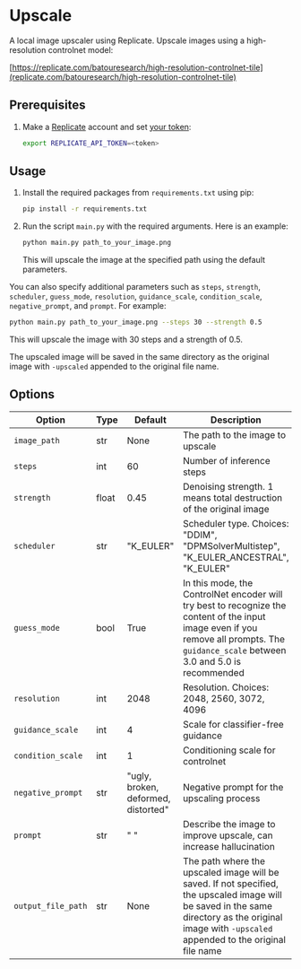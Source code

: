 # Upscale

A local image upscaler using Replicate. Upscale images using a high-resolution controlnet model:

[https://replicate.com/batouresearch/high-resolution-controlnet-tile](replicate.com/batouresearch/high-resolution-controlnet-tile)

## Prerequisites

1. Make a [Replicate](https://replicate.com) account and set [your token](https://replicate.com/account/api-tokens):

   ```sh
   export REPLICATE_API_TOKEN=<token>
   ```

## Usage

1. Install the required packages from `requirements.txt` using pip:

   ```sh
   pip install -r requirements.txt
   ```

2. Run the script `main.py` with the required arguments. Here is an example:

   ```sh
   python main.py path_to_your_image.png
   ```

   This will upscale the image at the specified path using the default parameters.

You can also specify additional parameters such as `steps`, `strength`, `scheduler`, `guess_mode`, `resolution`, `guidance_scale`, `condition_scale`, `negative_prompt`, and `prompt`. For example:

```sh
python main.py path_to_your_image.png --steps 30 --strength 0.5
```

This will upscale the image with 30 steps and a strength of 0.5.

The upscaled image will be saved in the same directory as the original image with `-upscaled` appended to the original file name.

## Options

Option|Type|Default|Description|
---|---|---|---|
`image_path`|str|None|The path to the image to upscale|
`steps`|int|60|Number of inference steps|
`strength`|float|0.45|Denoising strength. 1 means total destruction of the original image|
`scheduler`|str|"K_EULER"|Scheduler type. Choices: "DDIM", "DPMSolverMultistep", "K_EULER_ANCESTRAL", "K_EULER"|
`guess_mode`|bool|True|In this mode, the ControlNet encoder will try best to recognize the content of the input image even if you remove all prompts. The `guidance_scale` between 3.0 and 5.0 is recommended|
`resolution`|int|2048|Resolution. Choices: 2048, 2560, 3072, 4096|
`guidance_scale`|int|4|Scale for classifier-free guidance|
`condition_scale`|int|1|Conditioning scale for controlnet|
`negative_prompt`|str|"ugly, broken, deformed, distorted"|Negative prompt for the upscaling process|
`prompt`|str|" "|Describe the image to improve upscale, can increase hallucination|
`output_file_path`|str|None|The path where the upscaled image will be saved. If not specified, the upscaled image will be saved in the same directory as the original image with `-upscaled` appended to the original file name|
